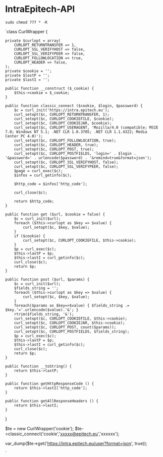 # IntraEpitech-API

`sudo chmod 777 * -R`

`class CurlWrapper {

    private $curlopt = array(
        CURLOPT_RETURNTRANSFER => 1,
        CURLOPT_SSL_VERIFYHOST => false,
        CURLOPT_SSL_VERIFYPEER => false,
        CURLOPT_FOLLOWLOCATION => true,
        CURLOPT_HEADER => false,
    );
    private $cookie = '';
    private $lastP = '';
    private $lastI = '';

    public function __construct ($_cookie) {
        $this->cookie = $_cookie;
    }

    public function classic_connect ($cookie, $login, $password) {
        $c = curl_init('https://intra.epitech.eu');
        curl_setopt($c, CURLOPT_RETURNTRANSFER, 1);
        curl_setopt($c, CURLOPT_COOKIEFILE, $cookie);
        curl_setopt($c, CURLOPT_COOKIEJAR, $cookie);
        curl_setopt($c, CURLOPT_USERAGENT, 'Mozilla/4.0 (compatible; MSIE 7.0; Windows NT 5.1; .NET CLR 1.0.3705; .NET CLR 1.1.4322; Media Center PC 4.0)');
        curl_setopt($c, CURLOPT_FOLLOWLOCATION, true);
        curl_setopt($c, CURLOPT_HEADER, true);
        curl_setopt($c, CURLOPT_POST, true);
        curl_setopt($c, CURLOPT_POSTFIELDS, 'login=' . $login . '&password=' . urlencode($password) . '&remind=true&format=json');
        curl_setopt($c, CURLOPT_SSL_VERIFYHOST, false);
        curl_setopt($c, CURLOPT_SSL_VERIFYPEER, false);
        $page = curl_exec($c);
        $infos = curl_getinfo($c);

        $http_code = $infos['http_code'];

        curl_close($c);

        return $http_code;
    }

    public function get ($url, $cookie = false) {
        $c = curl_init($url);
        foreach ($this->curlopt as $key => $value) {
            curl_setopt($c, $key, $value);
        }
        if ($cookie) {
            curl_setopt($c, CURLOPT_COOKIEFILE, $this->cookie);
        }
        $p = curl_exec($c);
        $this->lastP = $p;
        $this->lastI = curl_getinfo($c);
        curl_close($c);
        return $p;
    }

    public function post ($url, $params) {
        $c = curl_init($url);
        $fields_string = '';
        foreach ($this->curlopt as $key => $value) {
            curl_setopt($c, $key, $value);
        }
        foreach($params as $key=>$value) { $fields_string .= $key.'='.urlencode($value).'&'; }
        rtrim($fields_string, '&');
        curl_setopt($c, CURLOPT_COOKIEFILE, $this->cookie);
        curl_setopt($c, CURLOPT_COOKIEJAR, $this->cookie);
        curl_setopt($c, CURLOPT_POST, count($params));
        curl_setopt($c, CURLOPT_POSTFIELDS, $fields_string);
        $p = curl_exec($c);
        $this->lastP = $p;
        $this->lastI = curl_getinfo($c);
        curl_close($c);
        return $p;
    }

    public function __toString() {
        return $this->lastP;
    }

    public function getHttpResponseCode () {
        return $this->lastI['http_code'];
    }

    public function getAllResponseHeaders () {
        return $this->lastI;
    }
}


$te = new CurlWrapper('cookie');
$te->classic_connect('cookie','xxxxx@epitech.eu','xxxxxx');

var_dump($te->get('https://intra.epitech.eu/user?format=json', true));

`
